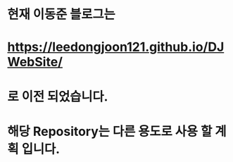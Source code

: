 # 현재 이동준 블로그는 <br/>
#  https://leedongjoon121.github.io/DJWebSite/    <br/>

# 로 이전 되었습니다. <br/>
# 해당 Repository는 다른 용도로 사용 할 계획 입니다. <br/>
